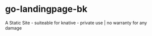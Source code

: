 # go-landingpage-bk
A Static Site - suiteable for knative - private use | no warranty for any damage
